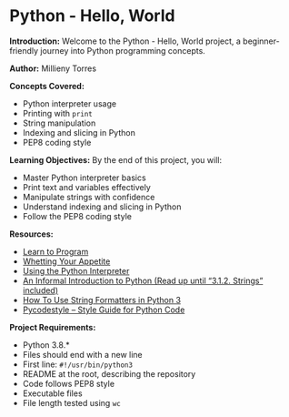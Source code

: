 # Python - Hello, World

**Introduction:**
Welcome to the Python - Hello, World project, a beginner-friendly journey into Python programming concepts.

**Author:**
Millieny Torres

**Concepts Covered:**
- Python interpreter usage
- Printing with `print`
- String manipulation
- Indexing and slicing in Python
- PEP8 coding style

**Learning Objectives:**
By the end of this project, you will:
- Master Python interpreter basics
- Print text and variables effectively
- Manipulate strings with confidence
- Understand indexing and slicing in Python
- Follow the PEP8 coding style

**Resources:**
- [Learn to Program](#)
- [Whetting Your Appetite](#)
- [Using the Python Interpreter](#)
- [An Informal Introduction to Python (Read up until “3.1.2. Strings” included)](#)
- [How To Use String Formatters in Python 3](#)
- [Pycodestyle – Style Guide for Python Code](#)

**Project Requirements:**
- Python 3.8.*
- Files should end with a new line
- First line: `#!/usr/bin/python3`
- README at the root, describing the repository
- Code follows PEP8 style
- Executable files
- File length tested using `wc`

